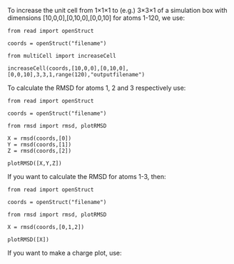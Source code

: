 To increase the unit cell from 1$\times$1$\times$1 to (e.g.) 3$\times$3$\times$1 of a simulation box with dimensions [10,0,0],[0,10,0],[0,0,10] for atoms 1-120, we use:
```
from read import openStruct

coords = openStruct("filename")

from multiCell import increaseCell

increaseCell(coords,[10,0,0],[0,10,0],[0,0,10],3,3,1,range(120),"outputfilename")
```

To calculate the RMSD for atoms 1, 2 and 3 respectively use:

```
from read import openStruct

coords = openStruct("filename")

from rmsd import rmsd, plotRMSD

X = rmsd(coords,[0])
Y = rmsd(coords,[1])
Z = rmsd(coords,[2])

plotRMSD([X,Y,Z])
```

If you want to calculate the RMSD for atoms 1-3, then:

```
from read import openStruct

coords = openStruct("filename")

from rmsd import rmsd, plotRMSD

X = rmsd(coords,[0,1,2])

plotRMSD([X])
```

If you want to make a charge plot, use:

```

```
